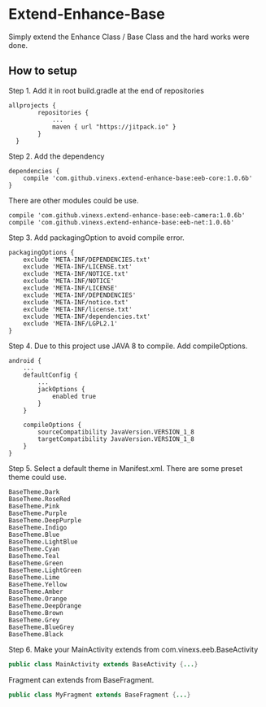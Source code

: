 # Extend-Enhance-Base
Simply extend the Enhance Class / Base Class and the hard works were done.

## How to setup

Step 1. Add it in root build.gradle at the end of repositories
```
allprojects {
		repositories {
			...
			maven { url "https://jitpack.io" }
		}
  }
```
Step 2. Add the dependency
```
dependencies {
	compile 'com.github.vinexs.extend-enhance-base:eeb-core:1.0.6b'
}
```

There are other modules could be use.
```
compile 'com.github.vinexs.extend-enhance-base:eeb-camera:1.0.6b'
compile 'com.github.vinexs.extend-enhance-base:eeb-net:1.0.6b'
```

Step 3. Add packagingOption to avoid compile error.
```
packagingOptions {
	exclude 'META-INF/DEPENDENCIES.txt'
	exclude 'META-INF/LICENSE.txt'
	exclude 'META-INF/NOTICE.txt'
	exclude 'META-INF/NOTICE'
	exclude 'META-INF/LICENSE'
	exclude 'META-INF/DEPENDENCIES'
	exclude 'META-INF/notice.txt'
	exclude 'META-INF/license.txt'
	exclude 'META-INF/dependencies.txt'
	exclude 'META-INF/LGPL2.1'
}
```

Step 4. Due to this project use JAVA 8 to compile. Add compileOptions.
```
android {
	...
	defaultConfig {
		...
		jackOptions {
			enabled true
		}
	}

	compileOptions {
		sourceCompatibility JavaVersion.VERSION_1_8
		targetCompatibility JavaVersion.VERSION_1_8
	}
}
```

Step 5. Select a default theme in Manifest.xml. There are some preset theme could use.
```
BaseTheme.Dark
BaseTheme.RoseRed
BaseTheme.Pink
BaseTheme.Purple
BaseTheme.DeepPurple
BaseTheme.Indigo
BaseTheme.Blue
BaseTheme.LightBlue
BaseTheme.Cyan
BaseTheme.Teal
BaseTheme.Green
BaseTheme.LightGreen
BaseTheme.Lime
BaseTheme.Yellow
BaseTheme.Amber
BaseTheme.Orange
BaseTheme.DeepOrange
BaseTheme.Brown
BaseTheme.Grey
BaseTheme.BlueGrey
BaseTheme.Black
```

Step 6. Make your MainActivity extends from com.vinexs.eeb.BaseActivity
```java
public class MainActivity extends BaseActivity {...}
```
Fragment can extends from BaseFragment.
```java
public class MyFragment extends BaseFragment {...}
```








